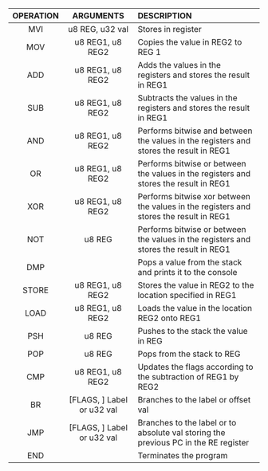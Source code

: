 | OPERATION | ARGUMENTS | DESCRIPTION |
| :---:			| :----:		| :---				|
| MVI	| u8 REG, u32 val | Stores <val> in register <REG> |
| MOV	| u8 REG1, u8 REG2 | Copies the value in REG2 to REG 1 |
| ADD | u8 REG1, u8 REG2 | Adds the values in the registers and stores the result in REG1 |
| SUB | u8 REG1, u8 REG2 | Subtracts the values in the registers and stores the result in REG1 |
| AND | u8 REG1, u8 REG2 | Performs bitwise and between the values in the registers and stores the result in REG1 |
| OR | u8 REG1, u8 REG2 | Performs bitwise or between the values in the registers and stores the result in REG1 |
| XOR | u8 REG1, u8 REG2 | Performs bitwise xor between the values in the registers and stores the result in REG1 |
| NOT | u8 REG | Performs bitwise or between the values in the registers and stores the result in REG1 |
| DMP |  | Pops a value from the stack and prints it to the console |
| STORE | u8 REG1, u8 REG2 | Stores the value in REG2 to the location specified in REG1 |
| LOAD | u8 REG1, u8 REG2 | Loads the value in the location REG2 onto REG1 |
| PSH | u8 REG | Pushes to the stack the value in REG |
| POP | u8 REG | Pops from the stack to REG |
| CMP | u8 REG1, u8 REG2 | Updates the flags according to the subtraction of REG1 by REG2|
| BR | [FLAGS, ] Label or u32 val | Branches to the label or offset val|
| JMP | [FLAGS, ] Label or u32 val | Branches to the label or to absolute val storing the previous PC in the RE register|
| END | | Terminates the program |